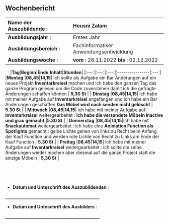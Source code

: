 ## Wochenbericht

| **Name der Auszubildende :** | Housni Zalam |
|:--------|:--------|
| **Ausbildungsjahr :** | Erstes Jahr |
| **Ausbildungsbereich :** | Fachinformatiker Anwendungsentwicklung |
| **Ausbildungswoche :** | **vom** : 28.11.2022 **bis** : 02.12.2022 |

&nbsp;
&nbsp;
|**Tag**|**Beginn**|**Ende**|**Inhalt**|**Stunden**|
|:---:|:---:|:---:|:----------------|:---:|
|**Montag** |**08,45**|**14,15**| Ich sollte als Aufgabe ein Bar Änderungen auf ein neues Projekt **Inventarkreisel** machen und ich habe den ganzen Tag das ganze Program gelesen um die Code zuverstehen damit ich die gefragte Änderungen schaffen können | **5,30 St** |
| **Dinstag** |**08,45**|**14,15**| ich habe mit meiner Aufgabe auf **Inventarkreisel** angefangen und ich habe ein Bar Änderungen geschaffen **Das Möbel wird nach senden nicht gelöscht** | **5.30 St**  |
| **Mittwoch** |**08,45**|**14,15**| ich habe mit meiner Aufgabe auf **Inventarkreisel** weitergearbeitet : **ich habe die versandete Möbeln inactive und grau gemacht** |**5.30 St** |
| **Donnerstag** |**08,45**|**14,15**|Ich habe mit **Snackautomat** weitergearbeitet : ich habe eine **Animation Function als Spotlights** gemacht : gelbe Lichte gehen von links zu Recht beim Anfang der Kauf Function und werden rote Lichte von Recht zu Links am Ende der Kauf Function  | **5.30 St** |
| **Freitag** |**08,45**|**14,15**| ich habe mit meiner Aufgabe auf **Inventarkreisel** weitergearbeitet : ich sollte die selbe Änderungen wieder machen aber diesmal auf die ganze Project statt die einzige  Möbeln | **5,30 St** |

&nbsp;

&nbsp;

* **Datum und Unteschrift des Auszubildenden** :
&nbsp;
&nbsp;

**_____________________________________________**
&nbsp;
&nbsp;

* **Datum und Unteschrift des Ausbilders** :
&nbsp;
&nbsp;

**_____________________________________________**
